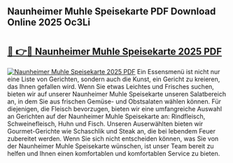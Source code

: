 ## Naunheimer Muhle Speisekarte PDF Download Online 2025 Oc3Li

# <h2><a href="http://gc89ork.nevu.top/?p=Naunheimer+Muhle+Speisekarte">🔗 👉🔴 Naunheimer Muhle Speisekarte 2025 PDF</a></h2>

[![Naunheimer Muhle Speisekarte 2025 PDF](https://i.imgur.com/dBaPXMq.png)](http://gc89ork.nevu.top/?p=Naunheimer+Muhle+Speisekarte)
Ein Essensmenü ist nicht nur eine Liste von Gerichten, sondern auch die Kunst, ein Gericht zu kreieren, das Ihnen gefallen wird. Wenn Sie etwas Leichtes und Frisches suchen, bieten wir auf unserer Naunheimer Muhle Speisekarte unseren Salatbereich an, in dem Sie aus frischen Gemüse- und Obstsalaten wählen können. Für diejenigen, die Fleisch bevorzugen, bieten wir eine umfangreiche Auswahl an Gerichten auf der Naunheimer Muhle Speisekarte an: Rindfleisch, Schweinefleisch, Huhn und Fisch. Unseren Auserwählten bieten wir Gourmet-Gerichte wie Schaschlik und Steak an, die bei lebendem Feuer zubereitet werden. Wenn Sie sich nicht entscheiden können, was Sie von der Naunheimer Muhle Speisekarte wünschen, ist unser Team bereit zu helfen und Ihnen einen komfortablen und komfortablen Service zu bieten.
